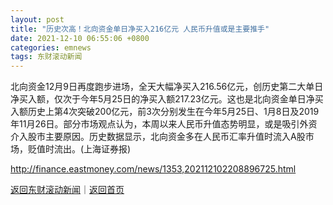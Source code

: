 ```yaml
---
layout: post
title: "历史次高！北向资金单日净买入216亿元 人民币升值或是主要推手"
date: 2021-12-10 06:55:06 +0800
categories: emnews
tags: 东财滚动新闻
---
```


北向资金12月9日再度跑步进场，全天大幅净买入216.56亿元，创历史第二大单日净买入额，仅次于今年5月25日的净买入额217.23亿元。这也是北向资金单日净买入额历史上第4次突破200亿元，前3次分别发生在今年5月25日、1月8日及2019年11月26日。部分市场观点认为，本周以来人民币升值态势明显，或是吸引外资介入股市主要原因。历史数据显示，北向资金多在人民币汇率升值时流入A股市场，贬值时流出。(上海证券报)

<http://finance.eastmoney.com/news/1353,202112102208896725.html>

[返回东财滚动新闻](//finews.withounder.com/emnews/)｜[返回首页](//finews.withounder.com/)